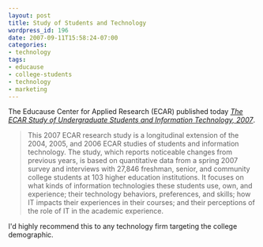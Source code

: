 ```yaml
---
layout: post
title: Study of Students and Technology
wordpress_id: 196
date: 2007-09-11T15:58:24-07:00
categories:
- technology
tags:
- educause
- college-students
- technology
- marketing
---
```

The Educause Center for Applied Research (ECAR) published today <cite>[The ECAR Study of Undergraduate Students and
Information Technology, 2007][study]</cite>.

> This 2007 ECAR research study is a longitudinal extension of the 2004, 2005, and 2006 ECAR studies of students and
> information technology. The study, which reports noticeable changes from previous years, is based on quantitative data
> from a spring 2007 survey and interviews with 27,846 freshman, senior, and community college students at 103 higher
> education institutions. It focuses on what kinds of information technologies these students use, own, and experience;
> their technology behaviors, preferences, and skills; how IT impacts their experiences in their courses; and their
> perceptions of the role of IT in the academic experience.

I'd highly recommend this to any technology firm targeting the college demographic.

[study]: http://connect.educause.edu/library/abstract/TheECARStudyofUnderg/45075
